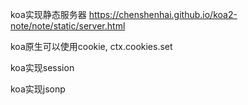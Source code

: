 koa实现静态服务器 https://chenshenhai.github.io/koa2-note/note/static/server.html

koa原生可以使用cookie, ctx.cookies.set

koa实现session

koa实现jsonp
